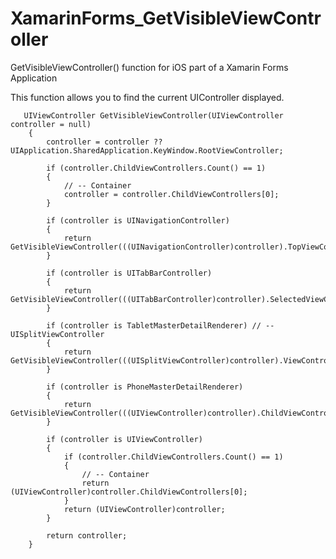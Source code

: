 # XamarinForms_GetVisibleViewController
GetVisibleViewController() function for iOS part of a Xamarin Forms Application

This function allows you to find the current UIController displayed.

       UIViewController GetVisibleViewController(UIViewController controller = null)
        {
            controller = controller ?? UIApplication.SharedApplication.KeyWindow.RootViewController;

            if (controller.ChildViewControllers.Count() == 1)
            {
                // -- Container
                controller = controller.ChildViewControllers[0];
            }

            if (controller is UINavigationController)
            {
                return GetVisibleViewController(((UINavigationController)controller).TopViewController);
            }

            if (controller is UITabBarController)
            {
                return GetVisibleViewController(((UITabBarController)controller).SelectedViewController);
            }

            if (controller is TabletMasterDetailRenderer) // -- UISplitViewController
            {
                return GetVisibleViewController(((UISplitViewController)controller).ViewControllers[1]);
            }

            if (controller is PhoneMasterDetailRenderer)
            {
                return GetVisibleViewController(((UIViewController)controller).ChildViewControllers[1]);
            }

            if (controller is UIViewController)
            {
                if (controller.ChildViewControllers.Count() == 1)
                {
                    // -- Container
                    return (UIViewController)controller.ChildViewControllers[0];
                }
                return (UIViewController)controller;
            }

            return controller;
        }

